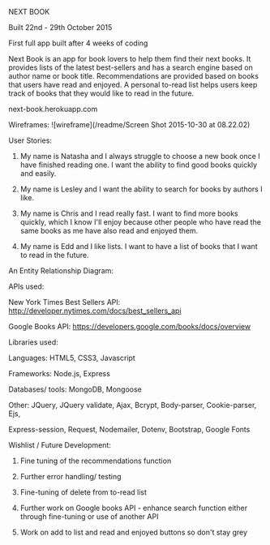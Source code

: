 NEXT BOOK

Built 22nd - 29th October 2015

First full app built after 4 weeks of coding

Next Book is an app for book lovers to help them find their next books. 
It provides lists of the latest best-sellers and has a search engine based on author 
name or book title. Recommendations are provided based on books that users 
have read and enjoyed. A personal to-read list helps users keep track of books
that they would like to read in the future. 

next-book.herokuapp.com

Wireframes:
![wireframe](/readme/Screen Shot 2015-10-30 at 08.22.02)

User Stories:

1. My name is Natasha and I always struggle to choose a new book once I have finished 
reading one. I want the ability to find good books quickly and easily.

2. My name is Lesley and I want the ability to search for books by authors I like.

3. My name is Chris and I read really fast. I want to find more books quickly, 
which I know I'll enjoy because other people who have read the same books as me 
have also read and enjoyed them.

4. My name is Edd and I like lists. I want to have a list of books that I want 
to read in the future.


An Entity Relationship Diagram:


APIs used:

New York Times Best Sellers API: 
http://developer.nytimes.com/docs/best_sellers_api

Google Books API:
https://developers.google.com/books/docs/overview


Libraries used:

Languages: HTML5, CSS3, Javascript

Frameworks: Node.js, Express

Databases/ tools: MongoDB, Mongoose

Other: JQuery, JQuery validate, Ajax, Bcrypt, Body-parser, Cookie-parser, Ejs, 

Express-session, Request, Nodemailer, Dotenv, Bootstrap, Google Fonts


Wishlist / Future Development:

1. Fine tuning of the recommendations function

2. Further error handling/ testing

3. Fine-tuning of delete from to-read list

4. Further work on Google books API - enhance search function either through fine-tuning 
or use of another API

5. Work on add to list and read and enjoyed buttons so don't stay grey

